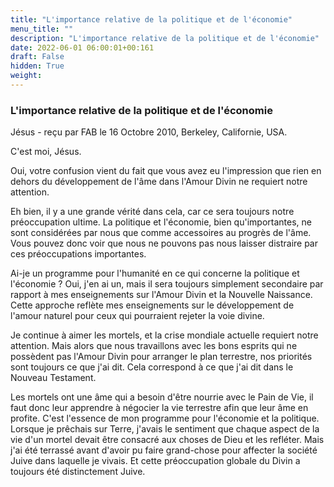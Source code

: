 ```yaml
---
title: "L'importance relative de la politique et de l'économie"
menu_title: ""
description: "L'importance relative de la politique et de l'économie"
date: 2022-06-01 06:00:01+00:161
draft: False
hidden: True
weight:
---
```

### L'importance relative de la politique et de l'économie

Jésus - reçu par FAB le 16 Octobre 2010, Berkeley, Californie, USA.

C'est moi, Jésus.

Oui, votre confusion vient du fait que vous avez eu l'impression que rien en dehors du développement de l'âme dans l'Amour Divin ne requiert notre attention.

Eh bien, il y a une grande vérité dans cela, car ce sera toujours notre préoccupation ultime. La politique et l'économie, bien qu'importantes, ne sont considérées par nous que comme accessoires au progrès de l'âme. Vous pouvez donc voir que nous ne pouvons pas nous laisser distraire par ces préoccupations importantes.

Ai-je un programme pour l'humanité en ce qui concerne la politique et l'économie ? Oui, j'en ai un, mais il sera toujours simplement secondaire par rapport à mes enseignements sur l'Amour Divin et la Nouvelle Naissance. Cette approche reflète mes enseignements sur le développement de l'amour naturel pour ceux qui pourraient rejeter la voie divine.

Je continue à aimer les mortels, et la crise mondiale actuelle requiert notre attention. Mais alors que nous travaillons avec les bons esprits qui ne possèdent pas l'Amour Divin pour arranger le plan terrestre, nos priorités sont toujours ce que j'ai dit. Cela correspond à ce que j'ai dit dans le Nouveau Testament.

Les mortels ont une âme qui a besoin d'être nourrie avec le Pain de Vie, il faut donc leur apprendre à négocier la vie terrestre afin que leur âme en profite. C'est l'essence de mon programme pour l'économie et la politique. Lorsque je prêchais sur Terre, j'avais le sentiment que chaque aspect de la vie d'un mortel devait être consacré aux choses de Dieu et les refléter. Mais j'ai été terrassé avant d'avoir pu faire grand-chose pour affecter la société Juive dans laquelle je vivais. Et cette préoccupation globale du Divin a toujours été distinctement Juive.
